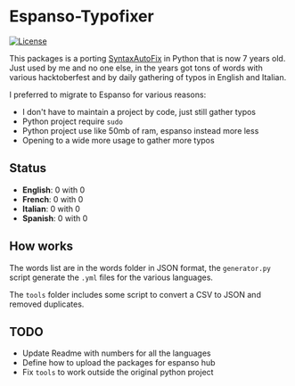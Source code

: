 # Espanso-Typofixer
[![License](https://img.shields.io/badge/License-GPL%20v3-blue.svg)](http://www.gnu.org/licenses/gpl-3.0)   

This packages is a porting [SyntaxAutoFix](https://github.com/Mte90/SyntaxAutoFix) in Python that is now 7 years old.  
Just used by me and no one else, in the years got tons of words with various hacktoberfest and by daily gathering of typos in English and Italian.

I preferred to migrate to Espanso for various reasons:

* I don't have to maintain a project by code, just still gather typos
* Python project require `sudo`
* Python project use like 50mb of ram, espanso instead more less
* Opening to a wide more usage to gather more typos

## Status

* **English**: <!--en-words-->0<!--en-words-end--> with <!--en-tipos-->0<!--en-tipos-end-->
* **French**: <!--fr-words-->0<!--fr-words-end--> with <!--fr-tipos-->0<!--fr-tipos-end-->
* **Italian**: <!--it-words-->0<!--it-words-end--> with <!--it-tipos-->0<!--it-tipos-end-->
* **Spanish**: <!--es-words-->0<!--es-words-end--> with <!--es-tipos-->0<!--es-tipos-end-->

## How works

The words list are in the words folder in JSON format, the `generator.py` script generate the `.yml` files for the various languages.

The `tools` folder includes some script to convert a CSV to JSON and removed duplicates.

## TODO

* Update Readme with numbers for all the languages
* Define how to upload the packages for espanso hub
* Fix `tools` to work outside the original python project
